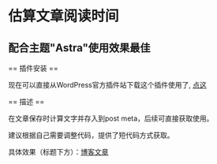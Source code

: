 # 估算文章阅读时间

## 配合主题"Astra"使用效果最佳

== 插件安装 ==

现在可以直接从WordPress官方插件站下载这个插件使用了, [点这](https://wordpress.org/plugins/estimate-read-time)

== 描述 ==

在文章保存时计算文字并存入到post meta，后续可直接获取使用。

建议根据自己需要调整代码，提供了短代码方式获取。

具体效果（标题下方）：[博客文章](https://abigeater.com/archives/92)